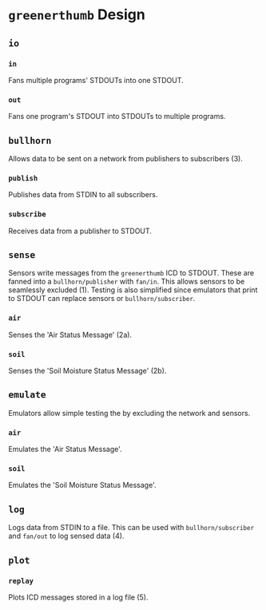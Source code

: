 # `greenerthumb` Design

## `io`

### `in`

Fans multiple programs' STDOUTs into one STDOUT.

### `out`

Fans one program's STDOUT into STDOUTs to multiple programs.

## `bullhorn`

Allows data to be sent on a network from publishers to subscribers (3).

### `publish`

Publishes data from STDIN to all subscribers.

### `subscribe`

Receives data from a publisher to STDOUT.

## `sense`

Sensors write messages from the `greenerthumb` ICD to STDOUT. These are fanned
into a `bullhorn/publisher` with `fan/in`. This allows sensors to be seamlessly
excluded (1). Testing is also simplified since emulators that print to STDOUT
can replace sensors or `bullhorn/subscriber`.

### `air`

Senses the 'Air Status Message' (2a).

### `soil`

Senses the 'Soil Moisture Status Message' (2b).

## `emulate`

Emulators allow simple testing the by excluding the network and sensors.

### `air`

Emulates the 'Air Status Message'.

### `soil`

Emulates the 'Soil Moisture Status Message'.

## `log`

Logs data from STDIN to a file. This can be used with `bullhorn/subscriber` and
`fan/out` to log sensed data (4).

## `plot`

### `replay`

Plots ICD messages stored in a log file (5).
